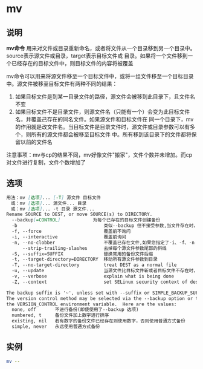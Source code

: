 # **mv**

## 说明

**mv命令** 用来对文件或目录重新命名，或者将文件从一个目录移到另一个目录中。source表示源文件或目录，target表示目标文件或
目录。如果将一个文件移到一个已经存在的目标文件中，则目标文件的内容将被覆盖

mv命令可以用来将源文件移至一个目标文件中，或将一组文件移至一个目标目录中。源文件被移至目标文件有两种不同的结果：

1.  如果目标文件是到某一目录文件的路径，源文件会被移到此目录下，且文件名不变
2.  如果目标文件不是目录文件，则源文件名（只能有一个）会变为此目标文件名，并覆盖己存在的同名文件。如果源文件和目标文件在
同一个目录下，mv的作用就是改文件名。当目标文件是目录文件时，源文件或目录参数可以有多个，则所有的源文件都会被移至目标文件
中。所有移到该目录下的文件都将保留以前的文件名

注意事项：mv与cp的结果不同，mv好像文件"搬家"，文件个数并未增加。而cp对文件进行复制，文件个数增加了

## 选项

```markdown
用法：mv [选项]... [-T] 源文件 目标文件
　或：mv [选项]... 源文件... 目录
　或：mv [选项]... -t 目录 源文件...
Rename SOURCE to DEST, or move SOURCE(s) to DIRECTORY.
  --backup[=CONTROL]            为每个已存在的目标文件创建备份
  -b                                类似--backup 但不接受参数,当文件存在时，覆盖前，为其创建一个备份
  -f, --force                       覆盖前不询问
  -i, --interactive                 覆盖前询问
  -n, --no-clobber                  不覆盖已存在文件,如果您指定了-i、-f、-n 中的多个，仅最后一个生效
      --strip-trailing-slashes      去掉每个源文件参数尾部的斜线
  -S, --suffix=SUFFIX               替换常用的备份文件后缀
  -t, --target-directory=DIRECTORY  移动所有源文件参数到目录
  -T, --no-target-directory         treat DEST as a normal file
  -u, --update                      当源文件比目标文件新或者目标文件不存在时，才执行移动操作
  -v, --verbose                     explain what is being done
  -Z, --context                     set SELinux security context of destination file to default type

The backup suffix is '~', unless set with --suffix or SIMPLE_BACKUP_SUFFIX.
The version control method may be selected via the --backup option or through
the VERSION_CONTROL environment variable.  Here are the values:
  none, off       不进行备份(即使使用了--backup 选项)
  numbered, t     备份文件加上数字进行排序
  existing, nil   若有数字的备份文件已经存在则使用数字，否则使用普通方式备份
  simple, never   永远使用普通方式备份
```

## 实例

```bash
mv --
```



